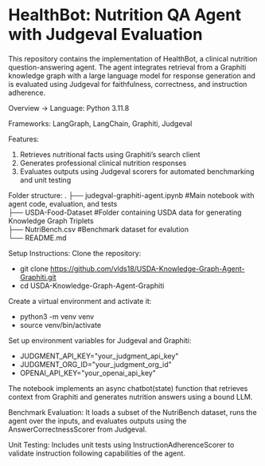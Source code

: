 <h1 style="font-size:32px;">HealthBot: Nutrition QA Agent with Judgeval Evaluation</h1>
 
This repository contains the implementation of HealthBot, a clinical nutrition question-answering agent. The agent integrates retrieval from a Graphiti knowledge graph with a large language model for response generation and is evaluated using Judgeval for faithfulness, correctness, and instruction adherence.

Overview ->
Language: Python 3.11.8

Frameworks: LangGraph, LangChain, Graphiti, Judgeval

Features:
1) Retrieves nutritional facts using Graphiti’s search client
2) Generates professional clinical nutrition responses
3) Evaluates outputs using Judgeval scorers for automated benchmarking and unit testing

Folder structure:
.
├── judegval-graphiti-agent.ipynb   #Main notebook with agent code, evaluation, and tests <br>
├── USDA-Food-Dataset #Folder containing USDA data for generating Knowledge Graph Triplets <br>
├── NutriBench.csv #Benchmark dataset for evalution <br>
└── README.md

Setup Instructions:
Clone the repository:
- git clone https://github.com/vlds18/USDA-Knowledge-Graph-Agent-Graphiti.git
- cd USDA-Knowledge-Graph-Agent-Graphiti

Create a virtual environment and activate it:
- python3 -m venv venv
- source venv/bin/activate

Set up environment variables for Judgeval and Graphiti:
- JUDGMENT_API_KEY="your_judgment_api_key"
- JUDGMENT_ORG_ID="your_judgment_org_id"
- OPENAI_API_KEY="your_openai_api_key"


The notebook implements an async chatbot(state) function that retrieves context from Graphiti and generates nutrition answers using a bound LLM.

Benchmark Evaluation:
It loads a subset of the NutriBench dataset, runs the agent over the inputs, and evaluates outputs using the AnswerCorrectnessScorer from Judgeval.

Unit Testing:
Includes unit tests using InstructionAdherenceScorer to validate instruction following capabilities of the agent.

